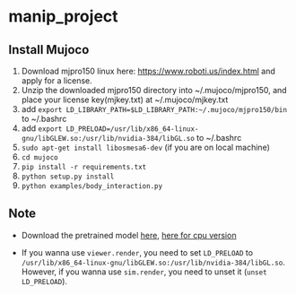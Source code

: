 # manip_project

## Install Mujoco
1. Download mjpro150 linux here: https://www.roboti.us/index.html
    and apply for a license.
1. Unzip the downloaded mjpro150 directory into ~/.mujoco/mjpro150, and place your license key(mjkey.txt) at ~/.mujoco/mjkey.txt
1. add `export LD_LIBRARY_PATH=$LD_LIBRARY_PATH:~/.mujoco/mjpro150/bin
` to ~/.bashrc
1. add `export LD_PRELOAD=/usr/lib/x86_64-linux-gnu/libGLEW.so:/usr/lib/nvidia-384/libGL.so` to ~/.bashrc
1. `sudo apt-get install libosmesa6-dev` (if you are on local machine)
1. `cd mujoco`
1. `pip install -r requirements.txt`
1. `python setup.py install`
1. `python examples/body_interaction.py`

## Note
* Download the pretrained model [here](https://drive.google.com/open?id=1xurmHxqXELoq_sVHizUQyOIYHhdica1U), [here for cpu version](https://drive.google.com/open?id=1ooULbK_KEsVeeMG3rksoV005rt07hmkM)

* If you wanna use `viewer.render`, you need to set `LD_PRELOAD` to `/usr/lib/x86_64-linux-gnu/libGLEW.so:/usr/lib/nvidia-384/libGL.so`.
However, if you wanna use `sim.render`, you need to unset it (`unset LD_PRELOAD`).